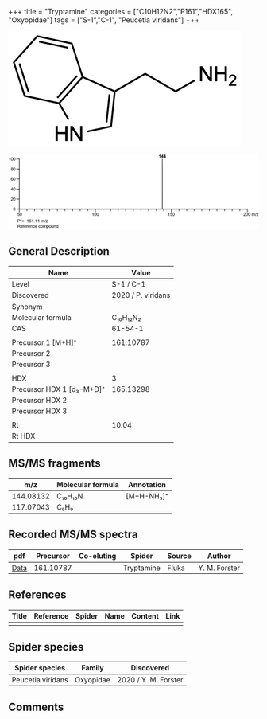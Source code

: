 +++
title = "Tryptamine"
categories = ["C10H12N2","P161","HDX165",
"Oxyopidae"]
tags = ["S-1","C-1",
"Peucetia viridans"]
+++

![](/img/Tryptamine.png)

![](/img_MSMS/161_Tryptamine.png)

## General Description

| Name                      | Value              |
|---------------------------|--------------------|
| Level                     | S-1 / C-1                  |
| Discovered                | 2020 / P. viridans |
| Synonym                   |                    |
| Molecular formula         | C₁₀H₁₂N₂           |
| CAS                       | 61-54-1            |
|                           |                    |
| Precursor 1 [M+H]⁺        | 161.10787          |
| Precursor 2               |                    |
| Precursor 3               |                    |
|                           |                    |
| HDX                       | 3                  |
| Precursor HDX 1 [d₃-M+D]⁺ | 165.13298          |
| Precursor HDX 2           |                    |
| Precursor HDX 3           |                    |
|                           |                    |
| Rt                        | 10.04              |
| Rt HDX                    |                    |

## MS/MS fragments

| m/z       | Molecular formula | Annotation |
|-----------|-------------------|------------|
| 144.08132 | C₁₀H₁₀N           | [M+H-NH₃]⁺ |
| 117.07043 | C₉H₉              |            |

## Recorded MS/MS spectra

| pdf                                   | Precursor | Co-eluting | Spider     | Source | Author        |
|---------------------------------------|-----------|------------|------------|--------|---------------|
| [Data](/pdf/161_Tryptamine_10-04.pdf) | 161.10787 |            | Tryptamine | Fluka  | Y. M. Forster |

## References

| Title | Reference | Spider | Name | Content | Link |
|-------|-----------|--------|------|---------|------|
|       |           |        |      |         |      |

## Spider species

| Spider species    | Family    | Discovered           |
|-------------------|-----------|----------------------|
| Peucetia viridans | Oxyopidae | 2020 / Y. M. Forster |

## Comments
